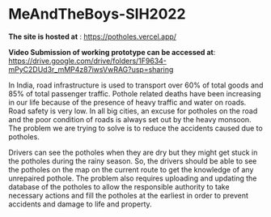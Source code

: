 # MeAndTheBoys-SIH2022

**The site is hosted at** : https://potholes.vercel.app/

**Video Submission of working prototype can be accessed at**: https://drive.google.com/drive/folders/1F9634-mPyC2DUd3r_mMP4z87iwsVwRAG?usp=sharing

In India, road infrastructure is used to transport over 60% of total goods and 85% of total passenger traffic. Pothole related deaths have been increasing in our life because of the presence of heavy traffic and water on roads. Road safety is very low. In all big cities, an excuse for potholes on the road and the poor condition of roads is always set out by the heavy monsoon. The problem we are trying to solve is to reduce the accidents caused due to potholes.

Drivers can see the potholes when they are dry but they might get stuck in the potholes during the rainy season. So, the drivers should be able to see the potholes on the map on the current route to get the knowledge of any unrepaired pothole. The problem also requires uploading and updating the database of the potholes to allow the responsible authority to take necessary actions and fill the potholes at the earliest in order to prevent accidents and damage to life and property.
